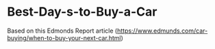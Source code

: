 # Best-Day-s-to-Buy-a-Car

Based on this Edmonds Report article (https://www.edmunds.com/car-buying/when-to-buy-your-next-car.html)
